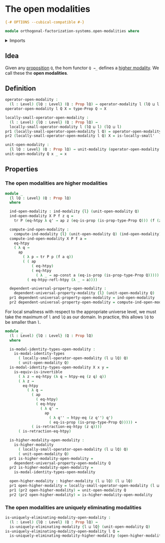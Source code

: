 # The open modalities

```agda
{-# OPTIONS --cubical-compatible #-}

module orthogonal-factorization-systems.open-modalities where
```

<details><summary>Imports</summary>

```agda
open import foundation.action-on-identifications-functions
open import foundation.dependent-pair-types
open import foundation.equivalences
open import foundation.function-extensionality
open import foundation.identity-types
open import foundation.locally-small-types
open import foundation.propositions
open import foundation.transport-along-identifications
open import foundation.universe-levels

open import orthogonal-factorization-systems.higher-modalities
open import orthogonal-factorization-systems.locally-small-modal-operators
open import orthogonal-factorization-systems.modal-operators
open import orthogonal-factorization-systems.uniquely-eliminating-modalities
```

</details>

## Idea

Given any [proposition](foundation-core.propositions.md) `Q`, the hom functor
`Q →_` defines a
[higher modality](orthogonal-factorization-systems.higher-modalities.md). We
call these the **open modalities**.

## Definition

```agda
operator-open-modality :
  (l : Level) {lQ : Level} (Q : Prop lQ) → operator-modality l (lQ ⊔ l)
operator-open-modality l Q X = type-Prop Q → X

locally-small-operator-open-modality :
  (l : Level) {lQ : Level} (Q : Prop lQ) →
  locally-small-operator-modality l (lQ ⊔ l) (lQ ⊔ l)
pr1 (locally-small-operator-open-modality l Q) = operator-open-modality l Q
pr2 (locally-small-operator-open-modality l Q) X = is-locally-small'

unit-open-modality :
  {l lQ : Level} (Q : Prop lQ) → unit-modality (operator-open-modality l Q)
unit-open-modality Q x _ = x
```

## Properties

### The open modalities are higher modalities

```agda
module _
  {l lQ : Level} (Q : Prop lQ)
  where

  ind-open-modality : ind-modality {l} (unit-open-modality Q)
  ind-open-modality X P f z q =
    tr P (eq-htpy λ q' → ap z (eq-is-prop (is-prop-type-Prop Q))) (f (z q) q)

  compute-ind-open-modality :
    compute-ind-modality {l} (unit-open-modality Q) (ind-open-modality)
  compute-ind-open-modality X P f a =
    eq-htpy
    ( λ q →
      ap
        ( λ p → tr P p (f a q))
        ( ( ap
            ( eq-htpy)
            ( eq-htpy
              ( λ _ → ap-const a (eq-is-prop (is-prop-type-Prop Q))))) ∙
          ( eq-htpy-refl-htpy (λ _ → a))))

  dependent-universal-property-open-modality :
    dependent-universal-property-modality {l} (unit-open-modality Q)
  pr1 dependent-universal-property-open-modality = ind-open-modality
  pr2 dependent-universal-property-open-modality = compute-ind-open-modality
```

For local smallness with respect to the appropriate universe level, we must take
the maximum of `l` and `lQ` as our domain. In practice, this allows `lQ` to be
smaller than `l`.

```agda
module _
  (l : Level) {lQ : Level} (Q : Prop lQ)
  where

  is-modal-identity-types-open-modality :
    is-modal-identity-types
      ( locally-small-operator-open-modality (l ⊔ lQ) Q)
      ( unit-open-modality Q)
  is-modal-identity-types-open-modality X x y =
    is-equiv-is-invertible
      ( λ z → eq-htpy (λ q → htpy-eq (z q) q))
      ( λ z →
        eq-htpy
          ( λ q →
            ( ap
              ( eq-htpy)
              ( eq-htpy
                ( λ q' →
                  ap
                    ( λ q'' → htpy-eq (z q'') q')
                    ( eq-is-prop (is-prop-type-Prop Q))))) ∙
            ( is-retraction-eq-htpy (z q))))
      ( is-retraction-eq-htpy)

  is-higher-modality-open-modality :
    is-higher-modality
      ( locally-small-operator-open-modality (l ⊔ lQ) Q)
      ( unit-open-modality Q)
  pr1 is-higher-modality-open-modality =
    dependent-universal-property-open-modality Q
  pr2 is-higher-modality-open-modality =
    is-modal-identity-types-open-modality

  open-higher-modality : higher-modality (l ⊔ lQ) (l ⊔ lQ)
  pr1 open-higher-modality = locally-small-operator-open-modality (l ⊔ lQ) Q
  pr1 (pr2 open-higher-modality) = unit-open-modality Q
  pr2 (pr2 open-higher-modality) = is-higher-modality-open-modality
```

### The open modalities are uniquely eliminating modalities

```agda
is-uniquely-eliminating-modality-open-modality :
  (l : Level) {lQ : Level} (Q : Prop lQ) →
  is-uniquely-eliminating-modality {l ⊔ lQ} (unit-open-modality Q)
is-uniquely-eliminating-modality-open-modality l Q =
  is-uniquely-eliminating-modality-higher-modality (open-higher-modality l Q)
```
